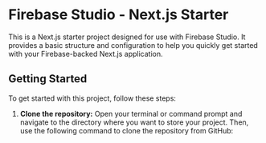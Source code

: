# Firebase Studio - Next.js Starter

This is a Next.js starter project designed for use with Firebase Studio. It provides a basic structure and configuration to help you quickly get started with your Firebase-backed Next.js application.

## Getting Started
To get started with this project, follow these steps:


1.  **Clone the repository:** Open your terminal or command prompt and navigate to the directory where you want to store your project. Then, use the following command to clone the repository from GitHub:

